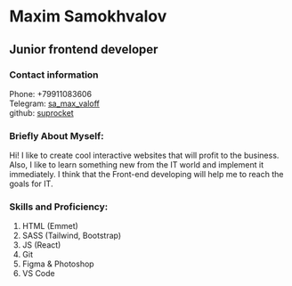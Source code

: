 # Maxim Samokhvalov

## Junior frontend developer

### Contact information

Phone: +79911083606  
Telegram: [sa_max_valoff](https://t.me/sa_max_valoff)   
github: [suprocket](https://github.com/Suprocket)  

### Briefly About Myself:

Hi! I like to create cool interactive websites that will profit to the business. Also,
I like to learn something new from the IT world and implement it immediately. I think
that the Front-end developing will help me to reach the goals for IT.

### Skills and Proficiency:

1. HTML (Emmet)
2. SASS (Tailwind, Bootstrap)
3. JS (React)
4. Git
5. Figma & Photoshop
6. VS Code


